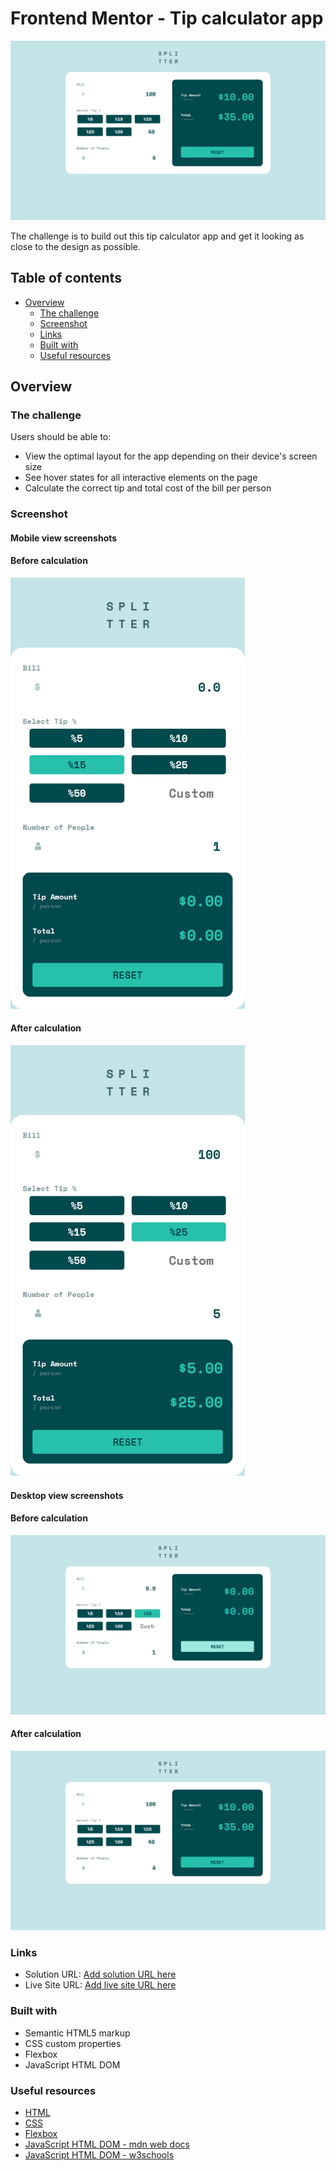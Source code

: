 # Frontend Mentor - Tip calculator app

![Design preview for the Tip calculator app coding challenge](./images/screenshots/media_1440px_2.png)

The challenge is to build out this tip calculator app and get it looking as close to the design as possible.

## Table of contents

- [Overview](#overview)
  - [The challenge](#the-challenge)
  - [Screenshot](#screenshot)
  - [Links](#links)
  - [Built with](#built-with)
  - [Useful resources](#useful-resources)

## Overview

### The challenge

Users should be able to:

- View the optimal layout for the app depending on their device's screen size
- See hover states for all interactive elements on the page
- Calculate the correct tip and total cost of the bill per person

### Screenshot

#### Mobile view screenshots

#### Before calculation

<img src="./images/screenshots/media_375px_1.png" width="375" />

#### After calculation

<img src="./images/screenshots/media_375px_2.png" width="375" />

#### Desktop view screenshots

#### Before calculation

![](./images/screenshots/media_1440px_1.png)

#### After calculation

![](./images/screenshots/media_1440px_2.png)

### Links

- Solution URL: [Add solution URL here](https://your-solution-url.com)
- Live Site URL: [Add live site URL here](https://your-live-site-url.com)

### Built with

- Semantic HTML5 markup
- CSS custom properties
- Flexbox
- JavaScript HTML DOM

### Useful resources

- [HTML](https://www.w3schools.com/html/default.asp)
- [CSS](https://www.w3schools.com/css/default.asp)
- [Flexbox](https://www.w3schools.com/css/css3_flexbox.asp)
- [JavaScript HTML DOM - mdn web docs](https://developer.mozilla.org/en-US/docs/Web/API/Document_Object_Model)
- [JavaScript HTML DOM - w3schools](https://www.w3schools.com/js/js_htmldom.asp)
